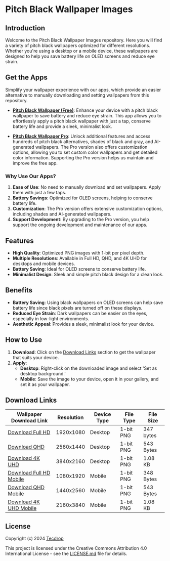 # Pitch Black Wallpaper Images

## Introduction

Welcome to the Pitch Black Wallpaper Images repository. Here you will find a variety of pitch black wallpapers optimized for different resolutions. Whether you're using a desktop or a mobile device, these wallpapers are designed to help you save battery life on OLED screens and reduce eye strain.

## Get the Apps

Simplify your wallpaper experience with our apps, which provide an easier alternative to manually downloading and setting wallpapers from this repository.

- **[Pitch Black Wallpaper (Free)](https://www.tecdrop.com/pitchblackwallpaper/)**: Enhance your device with a pitch black wallpaper to save battery and reduce eye strain. This app allows you to effortlessly apply a pitch black wallpaper with just a tap, conserve battery life and provide a sleek, minimalist look.

- **[Pitch Black Wallpaper Pro](https://www.tecdrop.com/pitchblackwallpaperpro/)**: Unlock additional features and access hundreds of pitch black alternatives, shades of black and gray, and AI-generated wallpapers. The Pro version also offers customization options, allowing you to set custom color wallpapers and get detailed color information. Supporting the Pro version helps us maintain and improve the free app.

### Why Use Our Apps?

1. **Ease of Use**: No need to manually download and set wallpapers. Apply them with just a few taps.
2. **Battery Savings**: Optimized for OLED screens, helping to conserve battery life.
3. **Customization**: The Pro version offers extensive customization options, including shades and AI-generated wallpapers.
4. **Support Development**: By upgrading to the Pro version, you help support the ongoing development and maintenance of our apps.

## Features

- **High Quality**: Optimized PNG images with 1-bit per pixel depth.
- **Multiple Resolutions**: Available in Full HD, QHD, and 4K UHD for desktops and mobile devices.
- **Battery Saving**: Ideal for OLED screens to conserve battery life.
- **Minimalist Design**: Sleek and simple pitch black design for a clean look.

## Benefits

- **Battery Saving**: Using black wallpapers on OLED screens can help save battery life since black pixels are turned off on these displays.
- **Reduced Eye Strain**: Dark wallpapers can be easier on the eyes, especially in low-light environments.
- **Aesthetic Appeal**: Provides a sleek, minimalist look for your device.

## How to Use

1. **Download**: Click on the [Download Links](#download-links) section to get the wallpaper that suits your device.
2. **Apply**: 
   - **Desktop**: Right-click on the downloaded image and select 'Set as desktop background.'
   - **Mobile**: Save the image to your device, open it in your gallery, and set it as your wallpaper.

## Download Links

| Wallpaper Download Link                                                        | Resolution     | Device Type     | File Type | File Size |
|--------------------------------------------------------------------------------|----------------|-----------------|-----------|-----------|
| [Download Full HD](pitch-black-wallpaper-fhd-1920x1080-1bit.png)               | 1920x1080      | Desktop         | 1-bit PNG | 347 bytes |
| [Download QHD](pitch-black-wallpaper-qhd-2560x1440-1bit.png)                   | 2560x1440      | Desktop         | 1-bit PNG | 543 Bytes |
| [Download 4K UHD](pitch-black-wallpaper-4k-3840x2160-1bit.png)                 | 3840x2160      | Desktop         | 1-bit PNG | 1.08 KB   |
| [Download Full HD Mobile](pitch-black-wallpaper-fhd-mobile-1080x1920-1bit.png) | 1080x1920      | Mobile          | 1-bit PNG | 348 Bytes |
| [Download QHD Mobile](pitch-black-wallpaper-qhd-mobile-1440x2560-1bit.png)     | 1440x2560      | Mobile          | 1-bit PNG | 543 Bytes |
| [Download 4K UHD Mobile](pitch-black-wallpaper-4k-mobile-2160x3840-1bit.png)   | 2160x3840      | Mobile          | 1-bit PNG | 1.08 KB   |

## License

Copyright (c) 2024 [Tecdrop](https://www.tecdrop.com/)

This project is licensed under the Creative Commons Attribution 4.0 International License - see the [LICENSE.md](LICENSE.md) file for details.
